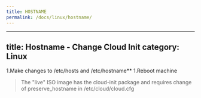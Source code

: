 ```yaml
---
title: HOSTNAME
permalink: /docs/linux/hostname/
---
```

---
title: Hostname - Change Cloud Init
category: Linux
---

1.Make changes to /etc/hosts and /etc/hostname**
1.Reboot machine

>The "live" ISO image has the cloud-init package and requires change of preserve_hostname in /etc/cloud/cloud.cfg
